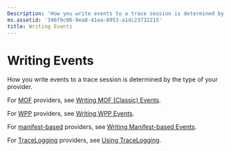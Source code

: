 ```yaml
---
Description: 'How you write events to a trace session is determined by the type of your provider.'
ms.assetid: '346f9c96-9ea8-41ea-8953-a1dc23732215'
title: Writing Events
---
```


# Writing Events

How you write events to a trace session is determined by the type of your provider.

For [MOF](about-event-tracing.md#providers) providers, see [Writing MOF (Classic) Events](tracing-events.md).

For [WPP](about-event-tracing.md#providers) providers, see [Writing WPP Events](windows-software-trace-preprocessor.md).

For [manifest-based](about-event-tracing.md#providers) providers, see [Writing Manifest-based Events](writing-manifest-based-events.md).

For [TraceLogging](about-event-tracing.md#providers) providers, see [Using TraceLogging](tracelogging.tracelogging_using_tracelogging).

 

 




